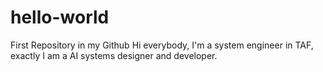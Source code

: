 # hello-world
First Repository in my Github
Hi everybody,
I'm a system engineer in TAF, exactly I am a AI systems designer and developer.
